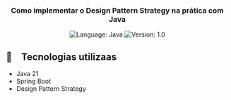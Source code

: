 <h3 align="center">
  Como implementar o Design Pattern Strategy na prática com Java
</h3>

<p align="center">

  <img alt="Language: Java" src="https://img.shields.io/badge/language-java-green">
  <img alt="Version: 1.0" src="https://img.shields.io/badge/version-1.0-yellowgreen">

</p>

## :rocket: Tecnologias utilizaas

* Java 21
* Spring Boot
* Design Pattern Strategy
